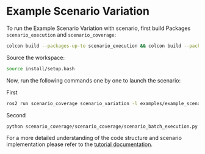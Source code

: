 # Example Scenario Variation

To run the Example Scenario Variation with scenario, first build Packages `scenario_execution` and `scenario_coverage`:

```bash
colcon build --packages-up-to scenario_execution && colcon build --packages-up-to scenario_coverage
```

Source the workspace:

```bash
source install/setup.bash
```

Now, run the following commands one by one to launch the scenario:

First

```bash
ros2 run scenario_coverage scenario_variation -l examples/example_scenario_variation/example_scenario_variation.osc
```
Second

```bash
python scenario_coverage/scenario_coverage/scenario_batch_execution.py -i out -o scenario_output -- ros2 launch scenario_execution scenario_launch.py scenario:={SCENARIO} output_dir:={OUTPUT_DIR}
```

For a more detailed understanding of the code structure and scenario implementation please refer to the [tutorial documentation](https://intellabs.github.io/scenario_execution/tutorials.html).
